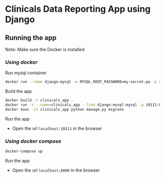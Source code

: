 # Clinicals Data Reporting App using Django

## Running the app
 
Note: Make sure the Docker is installed

### ***Using docker***

Run mysql container
```bash
docker run --name django-mysql -e MYSQL_ROOT_PASSWORD=my-secret-pw -p 3306:3306 -d mysql
```

Build the app
```bash
docker build -t clinicals_app .
docker run -t --name=clinicals_app --link django-mysql:mysql -p 10111:8000 clinicals_app
docker exec -it clinicals_app python manage.py migrate
```

Run the app
- Open the url `localhost:10111` in the browser

### ***Using docker compose***
```bash
docker-compose up
```

Run the app
- Open the url `localhost:8000` in the browser


